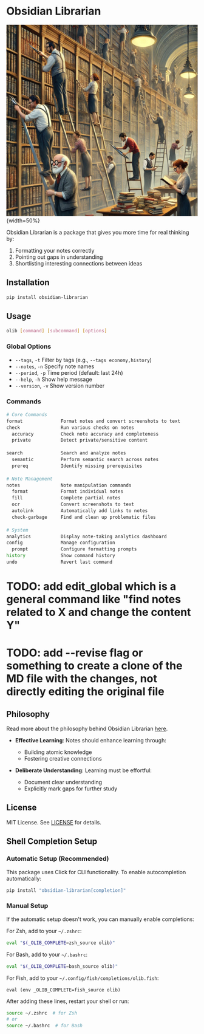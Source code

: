 # Obsidian Librarian

![Obsidian Librarian](readme_assets/librarians.webp){width=50%}

Obsidian Librarian is a package that gives you more time for real thinking by:

1. Formatting your notes correctly
2. Pointing out gaps in understanding
3. Shortlisting interesting connections between ideas

## Installation

```bash
pip install obsidian-librarian
```

## Usage

```bash
olib [command] [subcommand] [options]
```

### Global Options

- `--tags`, `-t`     Filter by tags (e.g., `--tags economy,history`)
- `--notes`, `-n`    Specify note names
- `--period`, `-p`   Time period (default: last 24h)
- `--help`, `-h`     Show help message
- `--version`, `-v`  Show version number

### Commands

```bash
# Core Commands
format              Format notes and convert screenshots to text
check               Run various checks on notes
  accuracy          Check note accuracy and completeness
  private           Detect private/sensitive content

search              Search and analyze notes
  semantic          Perform semantic search across notes
  prereq            Identify missing prerequisites

# Note Management
notes               Note manipulation commands
  format            Format individual notes
  fill              Complete partial notes
  ocr               Convert screenshots to text
  autolink          Automatically add links to notes
  check-garbage     Find and clean up problematic files

# System
analytics           Display note-taking analytics dashboard
config              Manage configuration
  prompt            Configure formatting prompts
history             Show command history
undo                Revert last command
```

# TODO: add edit_global which is a general command like "find notes related to X and change the content Y"

# TODO: add --revise flag or something to create a clone of the MD file with the changes, not directly editing the original file

## Philosophy

Read more about the philosophy behind Obsidian Librarian [here](https://google.com).

- **Effective Learning**: Notes should enhance learning through:
  - Building atomic knowledge
  - Fostering creative connections

- **Deliberate Understanding**: Learning must be effortful:
  - Document clear understanding
  - Explicitly mark gaps for further study

## License

MIT License. See [LICENSE](LICENSE) for details.

## Shell Completion Setup

### Automatic Setup (Recommended)

This package uses Click for CLI functionality. To enable autocompletion automatically:

```bash
pip install "obsidian-librarian[completion]"
```

### Manual Setup

If the automatic setup doesn't work, you can manually enable completions:

For Zsh, add to your `~/.zshrc`:

```zsh
eval "$(_OLIB_COMPLETE=zsh_source olib)"
```

For Bash, add to your `~/.bashrc`:

```bash
eval "$(_OLIB_COMPLETE=bash_source olib)"
```

For Fish, add to your `~/.config/fish/completions/olib.fish`:

```fish
eval (env _OLIB_COMPLETE=fish_source olib)
```

After adding these lines, restart your shell or run:

```bash
source ~/.zshrc  # for Zsh
# or
source ~/.bashrc  # for Bash
```
